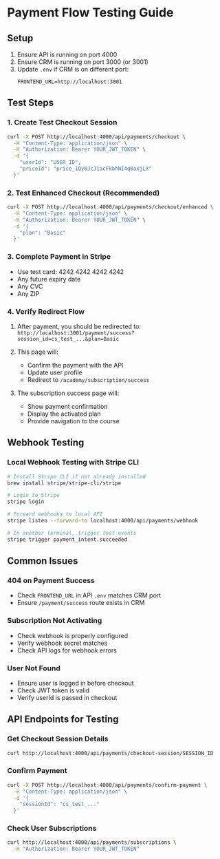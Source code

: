 # Payment Flow Testing Guide

## Setup
1. Ensure API is running on port 4000
2. Ensure CRM is running on port 3000 (or 3001)
3. Update `.env` if CRM is on different port:
   ```
   FRONTEND_URL=http://localhost:3001
   ```

## Test Steps

### 1. Create Test Checkout Session
```bash
curl -X POST http://localhost:4000/api/payments/checkout \
  -H "Content-Type: application/json" \
  -H "Authorization: Bearer YOUR_JWT_TOKEN" \
  -d '{
    "userId": "USER_ID",
    "priceId": "price_1Qy0JcJ1acFkbhNI4q0axjLX"
  }'
```

### 2. Test Enhanced Checkout (Recommended)
```bash
curl -X POST http://localhost:4000/api/payments/checkout/enhanced \
  -H "Content-Type: application/json" \
  -H "Authorization: Bearer YOUR_JWT_TOKEN" \
  -d '{
    "plan": "Basic"
  }'
```

### 3. Complete Payment in Stripe
- Use test card: 4242 4242 4242 4242
- Any future expiry date
- Any CVC
- Any ZIP

### 4. Verify Redirect Flow
1. After payment, you should be redirected to:
   `http://localhost:3001/payment/success?session_id=cs_test_...&plan=Basic`

2. This page will:
   - Confirm the payment with the API
   - Update user profile
   - Redirect to `/academy/subscription/success`

3. The subscription success page will:
   - Show payment confirmation
   - Display the activated plan
   - Provide navigation to the course

## Webhook Testing

### Local Webhook Testing with Stripe CLI
```bash
# Install Stripe CLI if not already installed
brew install stripe/stripe-cli/stripe

# Login to Stripe
stripe login

# Forward webhooks to local API
stripe listen --forward-to localhost:4000/api/payments/webhook

# In another terminal, trigger test events
stripe trigger payment_intent.succeeded
```

## Common Issues

### 404 on Payment Success
- Check `FRONTEND_URL` in API `.env` matches CRM port
- Ensure `/payment/success` route exists in CRM

### Subscription Not Activating
- Check webhook is properly configured
- Verify webhook secret matches
- Check API logs for webhook errors

### User Not Found
- Ensure user is logged in before checkout
- Check JWT token is valid
- Verify userId is passed in checkout

## API Endpoints for Testing

### Get Checkout Session Details
```bash
curl http://localhost:4000/api/payments/checkout-session/SESSION_ID
```

### Confirm Payment
```bash
curl -X POST http://localhost:4000/api/payments/confirm-payment \
  -H "Content-Type: application/json" \
  -d '{
    "sessionId": "cs_test_..."
  }'
```

### Check User Subscriptions
```bash
curl http://localhost:4000/api/payments/subscriptions \
  -H "Authorization: Bearer YOUR_JWT_TOKEN"
```